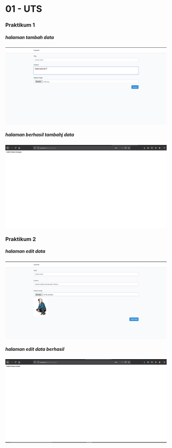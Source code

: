# 01 - UTS

### Praktikum 1

##### halaman tambah data

![contoh gambar](img/sc1.jpg)

##### halaman berhasil tambahj data

![contoh gambar](img/sc2.jpg)

### Praktikum 2

##### halaman edit data

![contoh gambar](img/sc4.jpg)

##### halaman edit data berhasil

![contoh gambar](img/sc3.jpg)

